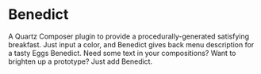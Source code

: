 # Benedict

A Quartz Composer plugin to provide a procedurally-generated satisfying breakfast. Just input a color, and Benedict gives back menu description for a tasty Eggs Benedict. Need some text in your compositions? Want to brighten up a prototype? Just add Benedict.
